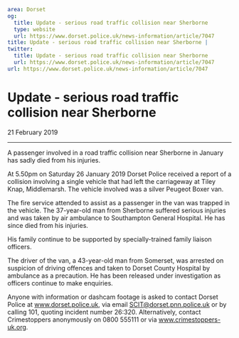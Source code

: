 ```yaml
area: Dorset
og:
  title: Update - serious road traffic collision near Sherborne
  type: website
  url: https://www.dorset.police.uk/news-information/article/7047
title: Update - serious road traffic collision near Sherborne |
twitter:
  title: Update - serious road traffic collision near Sherborne
  url: https://www.dorset.police.uk/news-information/article/7047
url: https://www.dorset.police.uk/news-information/article/7047
```

# Update - serious road traffic collision near Sherborne

21 February 2019

* * *

A passenger involved in a road traffic collision near Sherborne in January has sadly died from his injuries.

At 5.50pm on Saturday 26 January 2019 Dorset Police received a report of a collision involving a single vehicle that had left the carriageway at Tiley Knap, Middlemarsh. The vehicle involved was a silver Peugeot Boxer van.

The fire service attended to assist as a passenger in the van was trapped in the vehicle. The 37-year-old man from Sherborne suffered serious injuries and was taken by air ambulance to Southampton General Hospital. He has since died from his injuries.

His family continue to be supported by specially-trained family liaison officers.

The driver of the van, a 43-year-old man from Somerset, was arrested on suspicion of driving offences and taken to Dorset County Hospital by ambulance as a precaution. He has been released under investigation as officers continue to make enquiries.

Anyone with information or dashcam footage is asked to contact Dorset Police at www.dorset.police.uk, via email SCIT@dorset.pnn.police.uk or by calling 101, quoting incident number 26:320. Alternatively, contact Crimestoppers anonymously on 0800 555111 or via www.crimestoppers-uk.org.
